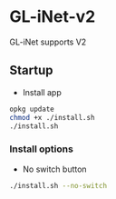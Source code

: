 # GL-iNet-v2

GL-iNet supports V2

## Startup

- Install app

```sh
opkg update
chmod +x ./install.sh
./install.sh
```

### Install options

- No switch button

```sh
./install.sh --no-switch
```
